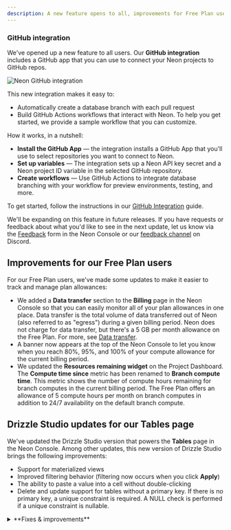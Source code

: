 ```yaml
---
description: A new feature opens to all, improvements for Free Plan users, and Drizzle Studio updates
---
```


### GitHub integration

We've opened up a new feature to all users. Our **GitHub integration** includes a GitHub app that you can use to connect your Neon projects to GitHub repos.

![Neon GitHub integration](/docs/relnotes/github_integration.png)

This new integration makes it easy to:

- Automatically create a database branch with each pull request
- Build GitHub Actions workflows that interact with Neon. To help you get started, we provide a sample workflow that you can customize.

How it works, in a nutshell:

- **Install the GitHub App** &#8212; the integration installs a GitHub App that you'll use to select repositories you want to connect to Neon.
- **Set up variables** &#8212; The integration sets up a Neon API key secret and a Neon project ID variable in the selected GitHub repository.
- **Create workflows** &#8212; Use GitHub Actions to integrate database branching with your workflow for preview environments, testing, and more.

To get started, follow the instructions in our [GitHub Integration](/docs/guides/neon-github-integration) guide.

We'll be expanding on this feature in future releases. If you have requests or feedback about what you'd like to see in the next update, let us know via the [Feedback](https://console.neon.tech/app/projects?modal=feedback) form in the Neon Console or our [feedback channel](https://discord.com/channels/1176467419317940276/1176788564890112042) on Discord.

## Improvements for our Free Plan users

For our Free Plan users, we've made some updates to make it easier to track and manage plan allowances:

- We added a **Data transfer** section to the **Billing** page in the Neon Console so that you can easily monitor all of your plan allowances in one place. Data transfer is the total volume of data transferred out of Neon (also referred to as "egress") during a given billing period. Neon does not charge for data transfer, but there's a 5 GB per month allowance on the Free Plan. For more, see [Data transfer](/docs/introduction/usage-metrics#data-transfer).
- A banner now appears at the top of the Neon Console to let you know when you reach 80%, 95%, and 100% of your compute allowance for the current billing period.
- We updated the **Resources remaining widget** on the Project Dashboard. The **Compute time since** metric has been renamed to **Branch compute time**. This metric shows the number of compute hours remaining for branch computes in the current billing period. The Free Plan offers an allowance of 5 compute hours per month on branch computes in addition to 24/7 availability on the default branch compute.

## Drizzle Studio updates for our Tables page

We've updated the Drizzle Studio version that powers the **Tables** page in the Neon Console. Among other updates, this new version of Drizzle Studio brings the following improvements:

- Support for materialized views
- Improved filtering behavior (filtering now occurs when you click **Apply**)
- The ability to paste a value into a cell without double-clicking
- Delete and update support for tables without a primary key. If there is no primary key, a unique constraint is required. A NULL check is performed if a unique constraint is nullable.

<details>
<summary>**Fixes & improvements**</summary>

- A new **Logical replication** page is now available under **Settings** in the Neon Console. This is where you can enable logical replication for your Neon project. Neon's logical replication feature lets you stream data from Neon to external data platforms and services. For more, see [Get started with logical replication](/docs/guides/logical-replication-guide).
- Resolved a problem with the [Neon Vercel Integration](/docs/guides/vercel) where enabling [automatic branch deletion](/docs/guides/vercel#automatic-deletion) resulted in the unintended removal of a preview branch after the branch was renamed via the Neon Console. Please be aware that renaming preview branches created by the Neon Vercel Integration before this release could still result in automatic branch deletion if that feature is enabled.
- We added a warning to the **Settings** &#8594; **Storage** page. The warning appears when you select a history retention period greater than 1 day. Your project's history is a log of changes (inserts, updates, and deletes). It enables features like point-in-time restore and time travel connections. However, it can also increase your project's storage, depending on the amount of data changes and how much history you keep. For more, see [Storage](/docs/introduction/usage-metrics#storage).
</details>
